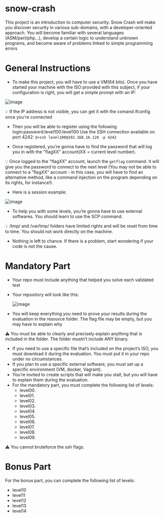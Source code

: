 # snow-crash
This project is an introduction to computer security. Snow Crash will make you discover security in various sub-domains, with a developer-oriented approach. You will become familiar with several languages (ASM/perl/php…), develop a certain logic to understand unknown programs, and become aware of problems linked to simple programming errors

# General Instructions
- To make this project, you will have to use a VM(64 bits). Once you have started
your machine with the ISO provided with this subject, if your configuration is right,
you will get a simple prompt with an IP:

![image](https://github.com/user-attachments/assets/a3ecb991-3888-4394-8774-3eb05dac7028)

  💡 If the IP address is not visible, you can get it with the comand ifconfig once you're connected

- Then you will be able to register using the following login:password:level100:level100
  Use the SSH connection available on port 4242: `$>ssh level100@192.168.16.128 -p 4242`

- Once registered, you’re gonna have to find the password that will log you in with
the "flagXX" account(XX = current level number).

💡 Once logged to the "flagXX" account, launch the `getflag` command.
  It will give you the password to connect to the next level (You may
  not be able to connect to a "flagXX" account - in this case, you will
  have to find an alternative method, like a command injection on the
  program depending on its rights, for instance!).

- Here is a session example:
  
![image](https://github.com/user-attachments/assets/328f9b80-8747-4e0d-b3ef-1fbe713a2e0b)

- To help you with some levels, you’re gonna have to use external softwares. You
should learn to use the SCP command.

 💡 /tmp/ and /var/tmp/ folders have limited rights and will be reset
from time to time. You should not work directly on the machine.

- Nothing is left to chance. If there is a problem, start wondering if your code is not
the cause.

# Mandatory Part
- Your repo must include anything that helped you solve each validated test
- Your repository will look like this:

  ![image](https://github.com/user-attachments/assets/af5a1c13-99f6-4a80-bb55-67a2355a8fe8)
  
- You will keep everything you need to prove your results during the evaluation in
the resource folder. The flag file may be empty, but you may have to explain why

⚠️ You must be able to clearly and precisely explain anything
that is included in the folder. The folder mustn’t include ANY
binary.

- If you need to use a specific file that’s included on the project’s ISO, you must download it during the evaluation. You must put it in your repo under no circumstances.
- If you plan to use a specific external software, you must set up a specific environment (VM, docker, Vagrant).
- You’re invited to create scripts that will make you stall, but you will have to explain
them during the evaluation.
- For the mandatory part, you must complete the following list of levels:
  - level00.
  - level01.
  - level02.
  - level03.
  - level04.
  - level05.
  - level06.
  - level07.
  - level08.
  - level09.
  
⚠️ You cannot bruteforce the ssh flags.

# Bonus Part
For the bonus part, you can complete the following list of levels:
- level10
- level11
- level12
- level13
- level14
